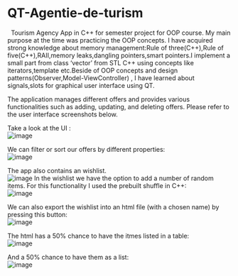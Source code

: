 # QT-Agentie-de-turism

&nbsp; Tourism Agency App in C++ for semester project for OOP course. My main purpose at the time was practicing the OOP concepts. I have acquired strong knowledge about memory management:Rule of three(C++),Rule of five(C++),RAII,memory leaks,dangling pointers,smart pointers.I implement a small part from class ‘vector’ from STL C++ using concepts like iterators,template etc.Beside of OOP concepts and design patterns(Observer,Model-ViewController) , I have learned about signals,slots for graphical user interface using QT.

The application manages different offers and provides various functionalities such as adding, updating, and deleting offers. Please refer to the user interface screenshots below.

Take a look at the UI : <br>
![image](https://user-images.githubusercontent.com/30391543/222966932-6079bd7d-982a-45f0-8efb-689ac7b9636f.png)

We can filter or sort our offers by different properties: <br>
![image](https://user-images.githubusercontent.com/30391543/222967278-6a38f1dc-1955-446a-bdfe-ca59df69c495.png)

The app also contains an wishlist. <br>
![image](https://user-images.githubusercontent.com/30391543/222967605-b280992e-d9db-4db9-8f34-d137e461ca2c.png)
In the wishlist we have the option to add a number of random items. 
For this functionality I used the prebuilt shuffle in C++: <br>
![image](https://user-images.githubusercontent.com/30391543/222967760-cbe44a94-c343-4189-b17a-f8f59f2a2859.png)

We can also export the wishlist into an html file (with a chosen name) by pressing this button: <br>
![image](https://user-images.githubusercontent.com/30391543/222968053-9c4f65db-8a6c-49c2-819a-a3a8c5622ca7.png)

The html has a 50% chance to have the itmes listed in a table: <br>
![image](https://user-images.githubusercontent.com/30391543/222968234-6f34e0d5-8603-4aeb-8bd1-64f0e34577ee.png)

And a 50% chance to have them as a list: <br>
![image](https://user-images.githubusercontent.com/30391543/222968183-18bc6a11-d750-4bb7-bb20-f38180147dba.png)
